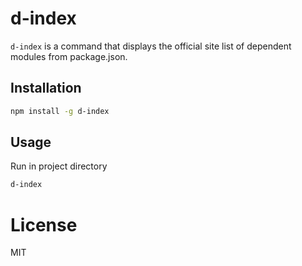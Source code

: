# d-index

`d-index` is a command that displays the official site list of dependent modules from package.json.

## Installation

```sh
npm install -g d-index
```

## Usage

Run in project directory

```sh
d-index
```

# License

MIT
